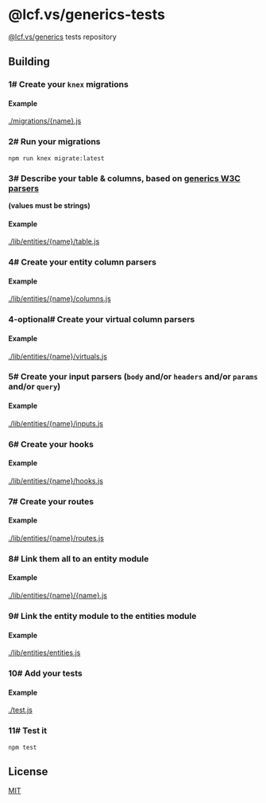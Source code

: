 # @lcf.vs/generics-tests

[@lcf.vs/generics](https://github.com/Lcfvs/generics) tests repository


## Building


### 1# Create your `knex` migrations

#### Example
[./migrations/{name}.js](./migrations/events.js)


### 2# Run your migrations

`npm run knex migrate:latest`


### 3# Describe your table & columns, based on [generics W3C parsers](https://github.com/Lcfvs/generics/tree/master/lib/validation/parsers/w3c)

**(values must be strings)**

#### Example
[./lib/entities/{name}/table.js](./lib/entities/events/table.js)


### 4# Create your entity column parsers

#### Example
[./lib/entities/{name}/columns.js](./lib/entities/events/columns.js)


### 4-optional# Create your virtual column parsers

#### Example
[./lib/entities/{name}/virtuals.js](./lib/entities/events/virtuals.js)


### 5# Create your input parsers (`body` and/or `headers` and/or `params` and/or `query`)

#### Example
[./lib/entities/{name}/inputs.js](./lib/entities/events/inputs.js)


### 6# Create your hooks

#### Example
[./lib/entities/{name}/hooks.js](./lib/entities/events/hooks.js)


### 7# Create your routes

#### Example
[./lib/entities/{name}/routes.js](./lib/entities/events/routes.js)


### 8# Link them all to an entity module

#### Example
[./lib/entities/{name}/{name}.js](./lib/entities/events/events.js)


### 9# Link the entity module to the entities module

#### Example
[./lib/entities/entities.js](./lib/entities/entities.js)


### 10# Add your tests

#### Example
[./test.js](./test.js)


### 11# Test it

`npm test`


## License

[MIT](./LICENSE)
